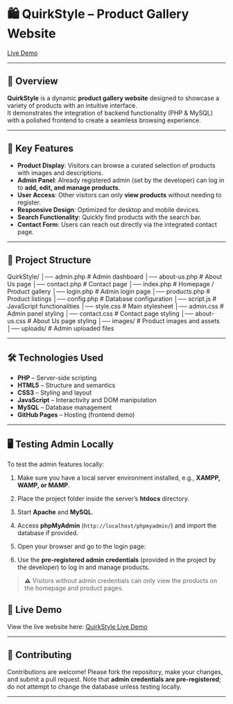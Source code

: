 # 🛍️ QuirkStyle – Product Gallery Website

[Live Demo]( https://asraruddeen123.github.io/QuirkStyle-A-product-grallery/)

---

## 📌 Overview

**QuirkStyle** is a dynamic **product gallery website** designed to showcase a variety of products with an intuitive interface.  
It demonstrates the integration of backend functionality (PHP & MySQL) with a polished frontend to create a seamless browsing experience.

---

## 🚀 Key Features

- **Product Display**: Visitors can browse a curated selection of products with images and descriptions.  
- **Admin Panel**: Already registered admin (set by the developer) can log in to **add, edit, and manage products**.  
- **User Access**: Other visitors can only **view products** without needing to register.  
- **Responsive Design**: Optimized for desktop and mobile devices.  
- **Search Functionality**: Quickly find products with the search bar.  
- **Contact Form**: Users can reach out directly via the integrated contact page.  

---

## 📂 Project Structure

QuirkStyle/
│── admin.php # Admin dashboard
│── about-us.php # About Us page
│── contact.php # Contact page
│── index.php # Homepage / Product gallery
│── login.php # Admin login page
│── products.php # Product listings
│── config.php # Database configuration
│── script.js # JavaScript functionalities
│── style.css # Main stylesheet
│── admin.css # Admin panel styling
│── contact.css # Contact page styling
│── about-us.css # About Us page styling
│── images/ # Product images and assets
│── uploads/ # Admin uploaded files


---

## 🛠️ Technologies Used

- **PHP** – Server-side scripting  
- **HTML5** – Structure and semantics  
- **CSS3** – Styling and layout  
- **JavaScript** – Interactivity and DOM manipulation  
- **MySQL** – Database management  
- **GitHub Pages** – Hosting (frontend demo)  

---

## 🖥️ Testing Admin Locally

To test the admin features locally:

1. Make sure you have a local server environment installed, e.g., **XAMPP, WAMP, or MAMP**.  
2. Place the project folder inside the server’s **htdocs** directory.  
3. Start **Apache** and **MySQL**.  
4. Access **phpMyAdmin** (`http://localhost/phpmyadmin/`) and import the database if provided.  
5. Open your browser and go to the login page:

6. Use the **pre-registered admin credentials** (provided in the project by the developer) to log in and manage products.  

> ⚠️ Visitors without admin credentials can only view the products on the homepage and product pages.


## 📍 Live Demo

View the live website here: [QuirkStyle Live Demo]( https://asraruddeen123.github.io/QuirkStyle-A-product-grallery/)

---

## 🤝 Contributing

Contributions are welcome! Please fork the repository, make your changes, and submit a pull request. Note that **admin credentials are pre-registered**; do not attempt to change the database unless testing locally.

---
